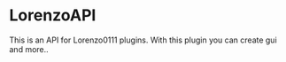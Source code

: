 # LorenzoAPI

This is an API for Lorenzo0111 plugins.
With this plugin you can create gui and more..

